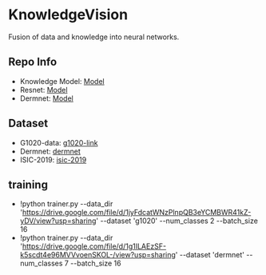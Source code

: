 # KnowledgeVision
Fusion of data and knowledge into neural networks.

## Repo Info
- Knowledge Model: [Model](https://github.com/clcarwin/sphereface_pytorch/blob/master/model/sphere20a_20171020.7z)
- Resnet: [Model](https://github.com/clcarwin/sphereface_pytorch)
- Dermnet: [Model](https://github.com/clcarwin/sphereface_pytorch)

## Dataset
- G1020-data: [g1020-link](https://drive.google.com/drive/folders/1xqJeFHW1VrOyPlWPSVyhLjMtjQ71pQQR?usp=sharing)
- Dermnet: [dermnet](https://drive.google.com/file/d/1g1ILAEzSF-k5scdt4e96MVVvoenSKOL-/view?usp=sharing)
- ISIC-2019: [isic-2019]()

## training
- !python trainer.py --data_dir 'https://drive.google.com/file/d/1jyFdcatWNzPlnpQB3eYCMBWR41kZ-yDV/view?usp=sharing' --dataset 'g1020'  --num_classes 2 --batch_size 16 
- !python trainer.py --data_dir 'https://drive.google.com/file/d/1g1ILAEzSF-k5scdt4e96MVVvoenSKOL-/view?usp=sharing' --dataset 'dermnet'  --num_classes 7 --batch_size 16
